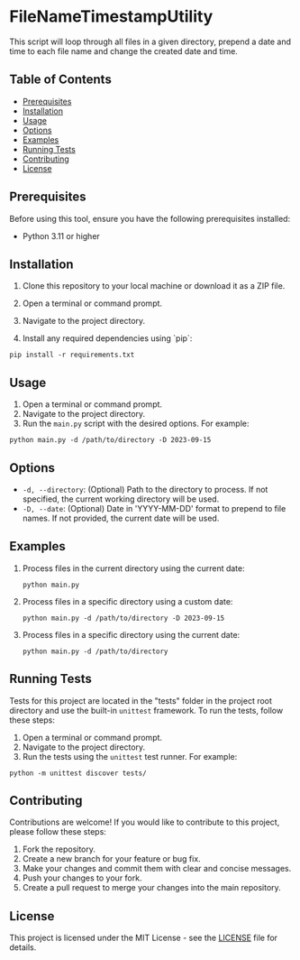 # FileNameTimestampUtility

This script will loop through all files in a given directory, prepend a date and time to each file name and change the created date and time.


## Table of Contents

- [Prerequisites](#prerequisites)
- [Installation](#installation)
- [Usage](#usage)
- [Options](#options)
- [Examples](#examples)
- [Running Tests](#running-tests)
- [Contributing](#contributing)
- [License](#license)

## Prerequisites

Before using this tool, ensure you have the following prerequisites installed:

* Python 3.11 or higher

## Installation

1. Clone this repository to your local machine or download it as a ZIP file.

2. Open a terminal or command prompt.

3. Navigate to the project directory.

4. Install any required dependencies using \`pip\`:

```shell
pip install -r requirements.txt
```


## Usage

1. Open a terminal or command prompt.
2. Navigate to the project directory.
3. Run the `main.py` script with the desired options. For example:

```shell
python main.py -d /path/to/directory -D 2023-09-15
```

## Options

* `-d, --directory`: (Optional) Path to the directory to process. If not specified, the current working directory will be used.
* `-D, --date`: (Optional) Date in 'YYYY-MM-DD' format to prepend to file names. If not provided, the current date will be used.


## Examples

1. Process files in the current directory using the current date:

   ```shell
   python main.py
   ```
2. Process files in a specific directory using a custom date:

   ```shell
   python main.py -d /path/to/directory -D 2023-09-15
   ```
3. Process files in a specific directory using the current date:

   ```shell
   python main.py -d /path/to/directory
   ```

## Running Tests

Tests for this project are located in the "tests" folder in the project root directory and use the built-in `unittest` framework. To run the tests, follow these steps:

1. Open a terminal or command prompt.
2. Navigate to the project directory.
3. Run the tests using the `unittest` test runner. For example:

```shell
python -m unittest discover tests/
```

## Contributing

Contributions are welcome! If you would like to contribute to this project, please follow these steps:

1. Fork the repository.
2. Create a new branch for your feature or bug fix.
3. Make your changes and commit them with clear and concise messages.
4. Push your changes to your fork.
5. Create a pull request to merge your changes into the main repository.

## License

This project is licensed under the MIT License - see the [LICENSE](./LICENSE) file for details.
